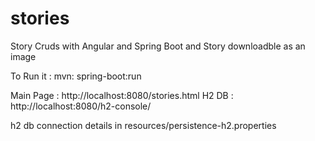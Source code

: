 # stories
Story Cruds with Angular and Spring Boot and Story downloadble as an image

To Run it :
mvn: spring-boot:run

Main Page : 
http://localhost:8080/stories.html
H2 DB :
http://localhost:8080/h2-console/

h2 db connection details in resources/persistence-h2.properties